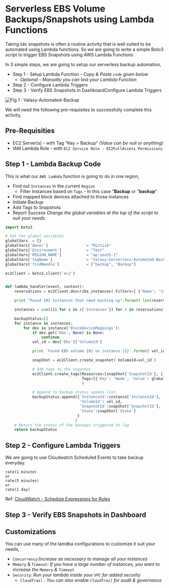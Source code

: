 # Serverless EBS Volume Backups/Snapshots using Lambda Functions
Taking `EBS` snapshots is often a routine activity that is well suited to be automated using Lambda functions. So we are going to write a simple Boto3 script to trigger EBS Snapshots using AWS Lambda Functions

In 3 simple steps, we are going to setup our serverless backup automation,
- Step 1 - Setup Lambda Function - _Copy & Paste `code` given below_
  - _Optional - Manually you can test your Lambda Function_
- Step 2 - Configure Lambda Triggers
- Step 3 - Verify EBS Snapshots in DashboardConfigure Lambda Triggers


![Fig 1 : Valaxy-Automated-Backup](https://raw.githubusercontent.com/miztiik/serverless-backup/master/images/Serverless-Backup.jpg)

We will need the following pre-requisites to successfully complete this activity,
## Pre-Requisities
- EC2 Server(s) - with Tag "Key = Backup" _(Value can be null or anything)_
- IAM Lambda Role - with `EC2 Service Role - EC2FullAccess Permissions`


## Step 1 - Lambda Backup Code
This is what our `AWS Lambda` function is going to do in one region,
- Find out `Instances` in the current `Region`
  - Filter Instances based on `Tags` - In this case "**Backup** or "**backup**"
- Find mapped block devices attached to those instances
- Initiate Backup
- Add Tags to Snapshots
- Report Success
_Change the global variables at the top of the script to suit your needs._
```py
import boto3

# Set the global variables
globalVars  = {}
globalVars['Owner']                 = "Miztiik"
globalVars['Environment']           = "Test"
globalVars['REGION_NAME']           = "ap-south-1"
globalVars['tagName']               = "Valaxy-Serverless-Automated-Backup"
globalVars['findNeedle']            = ["backup", "Backup"]

ec2Client = boto3.client('ec2')


def lambda_handler(event, context):
    reservations = ec2Client.describe_instances( Filters=[ {'Name': 'tag-key', 'Values': globalVars['findNeedle'] }] ).get('Reservations', [] )

    print "Found {0} instances that need backing up".format( len(reservations) )

    instances = sum([[i for i in r['Instances']] for r in reservations], [])

    backupStatus=[]
    for instance in instances:
        for dev in instance['BlockDeviceMappings']:
            if dev.get('Ebs', None) is None:
                continue
            vol_id = dev['Ebs']['VolumeId']

            print 'Found EBS volume {0} on instance {1}'.format( vol_id, instance['InstanceId'])

            snapShot = ec2Client.create_snapshot( VolumeId=vol_id )

            # Add tags to the snapshot
            ec2Client.create_tags(Resources=[snapShot['SnapshotId'], ],
                                  Tags=[{'Key': 'Name', 'Value': globalVars['tagName']}, ]
                                  )

            # Append to backup status update list
            backupStatus.append({'InstanceId':instance['InstanceId'],
                                 'VolumeId': vol_id,
                                 'SnapshotId':snapShot['SnapshotId'],
                                 'State':snapShot['State']
                                }
                               )
    # Return the status of the backups triggered to log
    return backupStatus
```

## Step 2 - Configure Lambda Triggers
We are going to use Cloudwatch Scheduled Events to take backup everyday.
```
rate(1 minute)
or
rate(5 minutes)
or
rate(1 day)
```
Ref: [CloudWatch - Schedule Expressions for Rules](http://docs.aws.amazon.com/AmazonCloudWatch/latest/events/ScheduledEvents.html#RateExpressions)

## Step 3 - Verify EBS Snapshots in Dashboard

## Customizations
You can use many of the lamdba configurations to customize it suit your needs,

- `Concurrency`:_Increase as necessary to manage all your instances_
- `Memory` & `Timeout`: _If you have a large number of instances, you want to increase the `Memory` & `Timeout`_
- `Security`: _Run your lambda inside your `VPC` for added security_
  - `CloudTrail` : _You can also enable `CloudTrail` for audit & governance_

